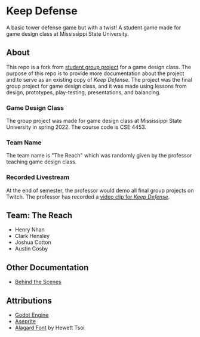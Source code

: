 # Keep Defense
A basic tower defense game but with a twist! A student game made for game 
design class at Mississippi State University.

## About
This repo is a fork from [student group project](https://github.com/Joshua5437/Game-3) 
for a game design class. The purpose of this repo is to provide more documentation 
about the project and to serve as an existing copy of *Keep Defense*. The 
project was the final group project for game design class, and it was made using 
lessons from design, prototypes, play-testing, presentations, and balancing.

### Game Design Class
The group project was made for game design class at Mississippi State University
in spring 2022. The course code is CSE 4453.

### Team Name
The team name is "The Reach" which was randomly given by the professor 
teaching game design class.

### Recorded Livestream
At the end of semester, the professor would demo all final group projects
on Twitch. The professor has recorded a [video clip for *Keep Defense*](https://www.twitch.tv/videos/1492109765?collection=YGWPFhjc8RavRg).

## Team: The Reach
- Henry Nhan
- Clark Hensley
- Joshua Cotton 
- Austin Cosby

## Other Documentation
- [Behind the Scenes](./BEHINDTHESCENES.md)

## Attributions
- [Godot Engine](https://github.com/godotengine/godot)
- [Aseprite](https://www.aseprite.org/)
- [Alagard Font](https://www.dafont.com/alagard.font) by Hewett Tsoi